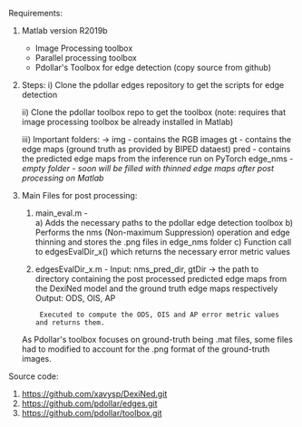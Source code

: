 Requirements:
1) Matlab version R2019b
	-  Image Processing toolbox
	-  Parallel processing toolbox
	-  Pdollar's Toolbox for edge detection (copy source from github)

2) Steps:
	i) Clone the pdollar edges repository to get the scripts for edge detection

	ii) Clone the pdollar toolbox repo to get the toolbox (note: requires that image processing toolbox be already installed in Matlab)

	iii) Important folders: -> img - contains the RGB images
			      gt    - contains the edge maps (ground truth as provided by BIPED dataest)
			      pred - contains the predicted edge maps from the inference run on PyTorch
			      edge_nms - *empty folder - soon will be filled with thinned edge maps after post processing on Matlab*

3) Main Files for post processing:
	1) main_eval.m - 		
			a) Adds the necessary paths to the pdollar edge detection toolbox
			b) Performs the nms (Non-maximum Suppression) operation and edge thinning and stores the .png files in edge_nms folder
			c) Function call to edgesEvalDir_x() which returns the necessary error metric values
	
	2) edgesEvalDir_x.m - 
			Input: nms_pred_dir, gtDir -> the path to directory containing the post processed predicted edge maps from the DexiNed model and the ground truth edge maps respectively
			Output: ODS, OIS, AP

			Executed to compute the ODS, OIS and AP error metric values and returns them.

	As Pdollar's toolbox focuses on ground-truth being .mat files, some files had to modified to account for the .png format of the ground-truth images.

Source code:
1) https://github.com/xavysp/DexiNed.git
2) https://github.com/pdollar/edges.git
3) https://github.com/pdollar/toolbox.git
